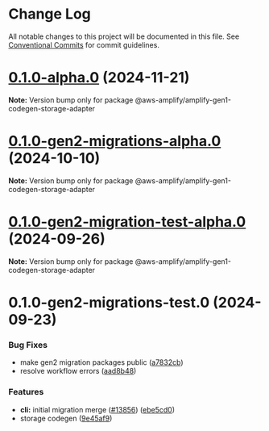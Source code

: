 # Change Log

All notable changes to this project will be documented in this file.
See [Conventional Commits](https://conventionalcommits.org) for commit guidelines.

# [0.1.0-alpha.0](https://github.com/aws-amplify/amplify-cli/compare/@aws-amplify/amplify-gen1-codegen-storage-adapter@0.1.0-gen2-migrations-alpha.0...@aws-amplify/amplify-gen1-codegen-storage-adapter@0.1.0-alpha.0) (2024-11-21)

**Note:** Version bump only for package @aws-amplify/amplify-gen1-codegen-storage-adapter





# [0.1.0-gen2-migrations-alpha.0](https://github.com/aws-amplify/amplify-cli/compare/@aws-amplify/amplify-gen1-codegen-storage-adapter@0.1.0-gen2-migration-test-alpha.0...@aws-amplify/amplify-gen1-codegen-storage-adapter@0.1.0-gen2-migrations-alpha.0) (2024-10-10)

**Note:** Version bump only for package @aws-amplify/amplify-gen1-codegen-storage-adapter





# [0.1.0-gen2-migration-test-alpha.0](https://github.com/aws-amplify/amplify-cli/compare/@aws-amplify/amplify-gen1-codegen-storage-adapter@0.1.0-gen2-migrations-test.0...@aws-amplify/amplify-gen1-codegen-storage-adapter@0.1.0-gen2-migration-test-alpha.0) (2024-09-26)

**Note:** Version bump only for package @aws-amplify/amplify-gen1-codegen-storage-adapter





# 0.1.0-gen2-migrations-test.0 (2024-09-23)


### Bug Fixes

* make gen2 migration packages public ([a7832cb](https://github.com/aws-amplify/amplify-cli/commit/a7832cb622cabf3eec3f770393477256117ea47d))
* resolve workflow errors ([aad8b48](https://github.com/aws-amplify/amplify-cli/commit/aad8b486809a49b38c39570047418aa4c808bf70))


### Features

* **cli:** initial migration merge ([#13856](https://github.com/aws-amplify/amplify-cli/issues/13856)) ([ebe5cd0](https://github.com/aws-amplify/amplify-cli/commit/ebe5cd046cfb18c38ffdce17610ed3a133cc9d44))
* storage codegen ([9e45af9](https://github.com/aws-amplify/amplify-cli/commit/9e45af9c881572ce67d5bad7e05e057609c80b00))
